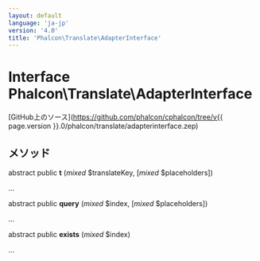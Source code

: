 ```yaml
---
layout: default
language: 'ja-jp'
version: '4.0'
title: 'Phalcon\Translate\AdapterInterface'
---
```


# Interface **Phalcon\Translate\AdapterInterface**

[GitHub上のソース](https://github.com/phalcon/cphalcon/tree/v{{ page.version }}.0/phalcon/translate/adapterinterface.zep)

## メソッド

abstract public **t** (*mixed* $translateKey, [*mixed* $placeholders])

...

abstract public **query** (*mixed* $index, [*mixed* $placeholders])

...

abstract public **exists** (*mixed* $index)

...